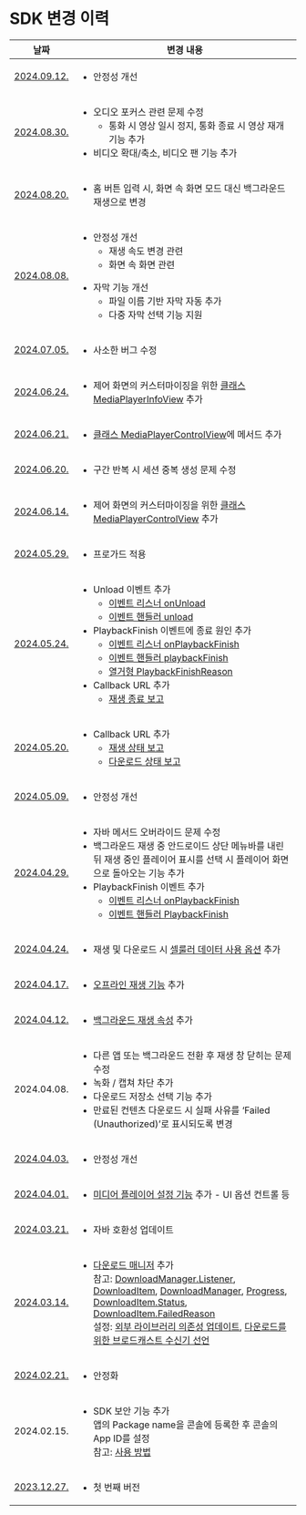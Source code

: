 # SDK 변경 이력

| 날짜 | 변경 내용 |
|:--:|--|
|[2024.09.12.](https://app.playnplay.com/sdks/2024-09-12/NPlayerSDK-android.zip)|<ul><li>안정성 개선</li></ul>|
|[2024.08.30.](https://app.playnplay.com/sdks/2024-08-30/NPlayerSDK-android.zip)|<ul><li>오디오 포커스 관련 문제 수정<ul><li>통화 시 영상 일시 정지, 통화 종료 시 영상 재개 기능 추가</li></ul></li><li>비디오 확대/축소, 비디오 팬 기능 추가</li></ul>|
|[2024.08.20.](https://app.playnplay.com/sdks/2024-08-20/NPlayerSDK-android.zip)|<ul><li>홈 버튼 입력 시, 화면 속 화면 모드 대신 백그라운드 재생으로 변경</li></ul>|
|[2024.08.08.](https://app.playnplay.com/sdks/2024-08-08/NPlayerSDK-android.zip)|<ul><li>안정성 개선<ul><li>재생 속도 변경 관련</li><li>화면 속 화면 관련</li></ul></li></ul><ul><li>자막 기능 개선<ul><li>파일 이름 기반 자막 자동 추가</li><li>다중 자막 선택 기능 지원</li></ul></li></ul>|
|[2024.07.05.](https://app.playnplay.com/sdks/2024-07-05/NPlayerSDK-android.zip)|<ul><li>사소한 버그 수정</li></ul>|
|[2024.06.24.](https://app.playnplay.com/sdks/2024-06-24/NPlayerSDK-android.zip)|<ul><li>제어 화면의 커스터마이징을 위한 [클래스 MediaPlayerInfoView](../class/media-player-info-view/home.md) 추가</li></ul>|
|[2024.06.21.](https://app.playnplay.com/sdks/2024-06-21/NPlayerSDK-android.zip)|<ul><li>[클래스 MediaPlayerControlView](../class/media-player-control-view/home.md)에 메서드 추가</li></ul>|
|[2024.06.20.](https://app.playnplay.com/sdks/2024-06-20/NPlayerSDK-android.zip)|<ul><li>구간 반복 시 세션 중복 생성 문제 수정</li></ul>|
|[2024.06.14.](https://app.playnplay.com/sdks/2024-06-14/NPlayerSDK-android.zip)|<ul><li>제어 화면의 커스터마이징을 위한 [클래스 MediaPlayerControlView](../class/media-player-control-view/home.md) 추가</li></ul>|
|[2024.05.29.](https://app.playnplay.com/sdks/2024-05-29/NPlayerSDK-android.zip)|<ul><li>프로가드 적용</li></ul>|
|[2024.05.24.](https://app.playnplay.com/sdks/2024-05-24/NPlayerSDK-android.zip)|<ul><li>Unload 이벤트 추가<ul><li>[이벤트 리스너 onUnload](../interface/event-listeners/home.md#onunload)</li><li>[이벤트 핸들러 unload](../class/event-handlers/home.md#unload)</li></ul><li>PlaybackFinish 이벤트에 종료 원인 추가<ul><li>[이벤트 리스너 onPlaybackFinish](../interface/event-listeners/home.md#onplaybackfinish)</li><li>[이벤트 핸들러 playbackFinish](../class/event-handlers/home.md#playbackfinish)</li><li>[열거형 PlaybackFinishReason](../enum/playback-finish-reason/home.md)</ul></li><li>Callback URL 추가<ul><li>[재생 종료 보고](../../callback-url/notify-playback-finish.md)</li></ul>|
|[2024.05.20.](https://app.playnplay.com/sdks/2024-05-20/NPlayerSDK-android.zip)|<ul><li>Callback URL 추가<ul><li>[재생 상태 보고](../../callback-url/notifiy-playback-status.md)</li><li>[다운로드 상태 보고](../../callback-url/notifiy-download-status.md)</li></ul></li></ul>|
|[2024.05.09.](https://app.playnplay.com/sdks/2024-05-09/NPlayerSDK-android.zip)|<ul><li>안정성 개선</li></ul>|
|[2024.04.29.](https://app.playnplay.com/sdks/2024-04-29/NPlayerSDK-android.zip)|<ul><li>자바 메서드 오버라이드 문제 수정</li><li>백그라운드 재생 중 안드로이드 상단 메뉴바를 내린 뒤 재생 중인 플레이어 표시를 선택 시 플레이어 화면으로 돌아오는 기능 추가</li><li>PlaybackFinish 이벤트 추가<ul><li>[이벤트 리스너 onPlaybackFinish](../interface/event-listeners/home.md#onplaybackfinish)</li><li>[이벤트 핸들러 PlaybackFinish](../class/event-handlers/home.md#playbackfinish)</li></ul></li></ul>|
|[2024.04.24.](https://app.playnplay.com/sdks/2024-04-24/NPlayerSDK-android.zip)|<ul><li>재생 및 다운로드 시 [셀룰러 데이터 사용 옵션](?search=android%20allowsCellularAccess) 추가</li></ul>|
|[2024.04.17.](https://app.playnplay.com/sdks/2024-04-17/NPlayerSDK-android.zip)|<ul><li>[오프라인 재생 기능](../class/media-item/home.md#withdrmconfiguration) 추가|
|[2024.04.12.](https://app.playnplay.com/sdks/2024-04-12/NPlayerSDK-android.zip)|<ul><li>[백그라운드 재생 속성](../class/media-player-activity-configuration/home.md#allowsbackgroundplayback) 추가</li></ul>|
|2024.04.08.|<ul><li>다른 앱 또는 백그라운드 전환 후 재생 창 닫히는 문제 수정</li><li>녹화 / 캡쳐 차단 추가</li><li>다운로드 저장소 선택 기능 추가</li><li>만료된 컨텐츠 다운로드 시 실패 사유를 ‘Failed (Unauthorized)’로 표시되도록 변경</li></ul> |
|[2024.04.03.](https://app.playnplay.com/sdks/2024-04-03/NPlayerSDK-android.zip)|<ul><li>안정성 개선</li></ul>|
|[2024.04.01.](https://app.playnplay.com/sdks/2024-04-01/NPlayerSDK-android.zip)|<ul><li>[미디어 플레이어 설정 기능](../class/media-player-activity-configuration/home.md#mediaplayeractivityconfiguration) 추가 - UI 옵션 컨트롤 등</li></ul> |
|[2024.03.21.](https://app.playnplay.com/sdks/2024-03-21/NPlayerSDK-android.zip)|<ul><li>자바 호환성 업데이트</li></ul>|
|[2024.03.14.](https://app.playnplay.com/sdks/2024-03-14/NPlayerSDK-android.zip)|<ul><li>[다운로드 매니저](../class/download-manager/home.md) 추가<br>참고: [DownloadManager.Listener](../interface/download-manager-listener/home.md), [DownloadItem](../class/download-item/home.md), [DownloadManager](../class/download-manager/home.md), [Progress](../class/download-item-progress/home.md), [DownloadItem.Status](../enum/download-item-status/home.md), [DownloadItem.FailedReason](../enum/download-item-failed-reason/home.md)<br>설정: [외부 라이브러리 의존성 업데이트](../how-to-set/project-settings.md#외부-라이브러리-의존성-추가), [다운로드를 위한 브로드캐스트 수신기 선언](../how-to-set/project-settings.md#다운로드를-위한-브로드캐스트-수신기-선언)</li></ul> |
|[2024.02.21.](https://app.playnplay.com/sdks/2024-02-21/NPlayerSDK-android.zip)|<ul><li>안정화</li></ul> |
|2024.02.15.|<ul><li>SDK 보안 기능 추가<br>앱의 Package name을 콘솔에 등록한 후 콘솔의 App ID를 설정<br>참고: [사용 방법](../how-to-use/home.md)</li></ul> |
|[2023.12.27.](https://drive.google.com/file/d/12KgHLEZWqxX7XTVV6TGZUXc1-HCPJNKS/view?usp=sharing)|<ul><li> 첫 번째 버전</li></ul>|
